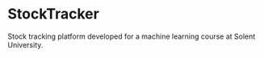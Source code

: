 # StockTracker
Stock tracking platform developed for a machine learning course at Solent University.
